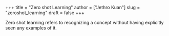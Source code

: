 +++
title = "Zero shot Learning"
author = ["Jethro Kuan"]
slug = "zeroshot_learning"
draft = false
+++

Zero shot learning refers to recognizing a concept without having explicitly
seen any examples of it.
